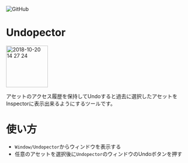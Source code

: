 
![GitHub](https://img.shields.io/github/license/mashape/apistatus.svg)

# Undopector
<img width="114" alt="2018-10-20 14 27 24" src="https://user-images.githubusercontent.com/5396546/47251822-79d38400-d474-11e8-9383-9a1381dc629d.png">

アセットのアクセス履歴を保持してUndoすると過去に選択したアセットをInspectorに表示出来るようにするツールです。

# 使い方
- `Window/Undopector`からウィンドウを表示する
- 任意のアセットを選択後に`Undopector`のウィンドウのUndoボタンを押す
